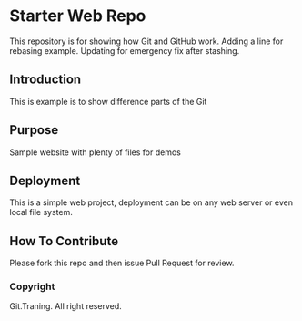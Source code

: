 # Starter Web Repo

This repository is for showing how Git and GitHub work.
Adding a line for rebasing example. Updating for emergency fix after stashing.

## Introduction

This is example is to show difference parts of the Git

## Purpose

Sample website with plenty of files for demos

## Deployment

This is a simple web project, deployment can be on any web server or even local file system.

## How To Contribute

Please fork this repo and then issue Pull Request for review.

### Copyright

Git.Traning. All right reserved.